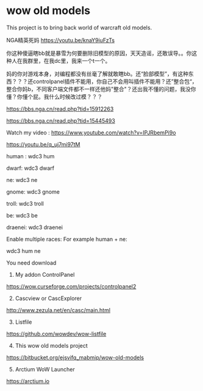 # wow old models

This project is to bring back world of warcraft old models.

NGA精英死妈
https://youtu.be/knaY9iuFzTs

你这种傻逼瞎bb就是暴雪为何要删除旧模型的原因，天天造谣，还敢误导。。你这种人在我群里，在我dc里，我来一个t一个。

妈的你对游戏本身，对编程都没有丝毫了解就敢瞎bb。还“脸部模型”，有这种东西？？？还controlpanel插件不能用，你自己不会用叫插件不能用？还”整合包“，整合你妈b，不同客户端文件都不一样还他妈"整合"？还出我不懂的问题，我没你懂？你懂个屁。我什么时候改过模？？？

https://bbs.nga.cn/read.php?tid=15912263

https://bbs.nga.cn/read.php?tid=15445493



Watch my video : https://www.youtube.com/watch?v=IPJRbemPi9o


https://youtu.be/q_uj7mi97tM



human : wdc3 hum

dwarf: wdc3 dwarf

ne: wdc3 ne

gnome: wdc3 gnome

troll: wdc3 troll

be: wdc3 be

draenei: wdc3 draenei


Enable multiple races: For example human + ne:

wdc3 hum ne


You need download

1. My addon ControlPanel

https://wow.curseforge.com/projects/controlpanel2

2. Cascview or CascExplorer

http://www.zezula.net/en/casc/main.html

3. Listfile

https://github.com/wowdev/wow-listfile

4. This wow old models project

https://bitbucket.org/ejsvifq_mabmip/wow-old-models

5. Arctium WoW Launcher

https://arctium.io